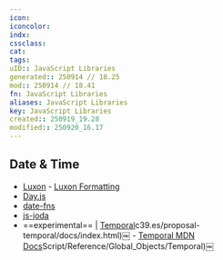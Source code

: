 ```yaml
---
icon:
iconcolor:
indx:
cssclass:
cat:
tags:
uID:: JavaScript Libraries
generated:: 250914 // 18.25
mod:: 250914 // 18.41
fn: JavaScript Libraries
aliases: JavaScript Libraries
key: JavaScript Libraries
created:: 250919_19.28
modified:: 250920_16.17
---
```



## Date & Time

-  [Luxon](https://moment.github.io/luxon/#/)
			- [Luxon Formatting](https://moment.github.io/luxon/#/formatting)
-  [Day.js](https://day.js.org/)
-  [date-fns](https://date-fns.org/)
-  [js-joda](https://js-joda.github.io/js-joda/)
-  ==experimental== | [Temporal](https://tc39.es/proposal-temporal/docs/index.html)c39.es/proposal-temporal/docs/index.html)￼
		- [Temporal MDN Docs](https://developer.mozilla.org/en-US/docs/Web/JavaScript/Reference/Global_Objects/Temporal)Script/Reference/Global_Objects/Temporal)￼

